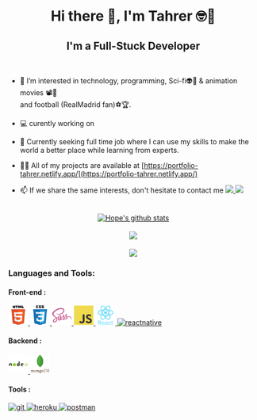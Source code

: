 <h1 align='center'> Hi there 👋, I'm Tahrer 🤓🤖</h1>
<h2 align='center'> I'm a Full-Stuck Developer </h2><br/>



- 👀 I’m interested in technology, programming, Sci-fi👽🤖 & animation movies 📽️🍿 <br/> 
      and football (RealMadrid fan)⚽🏆.<br/> 
- 💻  curently working on     
      
      
- 🌱 Currently seeking full time job where I can use my skills to make the world a better place  while learning from experts.<br/>

- 👨‍💻 All of my projects are available at [https://portfolio-tahrer.netlify.app/](https://portfolio-tahrer.netlify.app/)

- 📫 If we share the same interests, don't hesitate to contact me
    <a align='center' href="https://www.linkedin.com/in/tahrer-abu-diab-93927512b/">
        <img height="20px" src="https://cdn-icons-png.flaticon.com/512/174/174857.png" />
    </a> 
    <a href="mailto:tahrer_ad@outlook.com"> 
        <img height="20px" src="https://cdn-icons-png.flaticon.com/512/1932/1932975.png" />
    </a>
<br/><br/>
<p align='center'>
<a href="https://github.com/tahrer007/github-readme-stats">
  <img align="center" src="https://github-readme-stats.vercel.app/api?username=tahrer007&show_icons=true&include_all_commits=true&theme=dark" alt="Hope's github stats" />
</a>
<br/><br/>
<a href="https://github.com/tahrer007/github-readme-stats">
  <img align="center" src="https://github-readme-streak-stats.herokuapp.com/?user=tahrer007&theme=dark" />
</a>
<br/><br/>
<a href="https://github.com/tahrer007/github-readme-stats">
  <!-- Change the `github-readme-stats.anuraghazra1.vercel.app` to `github-readme-stats.vercel.app`  -->
  <img align="center" src="https://github-readme-stats.vercel.app/api/top-langs/?username=tahrer007&layout=compact&theme=dark" />
</a>
</p>



<h3 align="left">Languages and Tools:</h3>
<p align="left"> <h4>Front-end : </h4>
<a href="https://www.w3.org/html/" target="_blank" rel="noreferrer">
    <img
      src="https://raw.githubusercontent.com/devicons/devicon/master/icons/html5/html5-original-wordmark.svg"
      alt="html5"
      width="40"
      height="40"
    />
  </a>
<a href="https://www.w3schools.com/css/" target="_blank" rel="noreferrer">
  <img
    src="https://raw.githubusercontent.com/devicons/devicon/master/icons/css3/css3-original-wordmark.svg"
    alt="css3"
    width="40"
    height="40"
  />
</a>
<a href="https://sass-lang.com" target="_blank" rel="noreferrer"> <img src="https://raw.githubusercontent.com/devicons/devicon/master/icons/sass/sass-original.svg" alt="sass" width="40" height="40"/> </a>
<a href="https://developer.mozilla.org/en-US/docs/Web/JavaScript" target="_blank" rel="noreferrer">
      <img src="https://raw.githubusercontent.com/devicons/devicon/master/icons/javascript/javascript-original.svg" alt="javascript" width="40" height="40"/> </a>

<a href="https://reactjs.org/" target="_blank" rel="noreferrer">
    <img
      src="https://raw.githubusercontent.com/devicons/devicon/master/icons/react/react-original-wordmark.svg"
      alt="react"
      width="40"
      height="40"
    />
  </a>
  
<a href="https://reactnative.dev/" target="_blank" rel="noreferrer">
    <img
      src="https://reactnative.dev/img/header_logo.svg"
      alt="reactnative"
      width="40"
      height="40"
    />
  </a>





<h4>Backend : </h4>
<a href="https://nodejs.org" target="_blank" rel="noreferrer">
    <img
      src="https://raw.githubusercontent.com/devicons/devicon/master/icons/nodejs/nodejs-original-wordmark.svg"
      alt="nodejs"
      width="40"
      height="40"
    />
  </a>
  <a href="https://www.mongodb.com/" target="_blank" rel="noreferrer">
    <img
      src="https://raw.githubusercontent.com/devicons/devicon/master/icons/mongodb/mongodb-original-wordmark.svg"
      alt="mongodb"
      width="40"
      height="40"
    />
  </a>
  
  <h4>Tools : </h4>
  <a href="https://git-scm.com/" target="_blank" rel="noreferrer">
    <img
      src="https://www.vectorlogo.zone/logos/git-scm/git-scm-icon.svg"
      alt="git"
      width="40"
      height="40"
    />
  </a>
  <a href="https://heroku.com" target="_blank" rel="noreferrer">
    <img
      src="https://www.vectorlogo.zone/logos/heroku/heroku-icon.svg"
      alt="heroku"
      width="40"
      height="40"
    />
  </a>
  <a href="https://postman.com" target="_blank" rel="noreferrer">
    <img
      src="https://www.vectorlogo.zone/logos/getpostman/getpostman-icon.svg"
      alt="postman"
      width="40"
      height="40"
    />
  </a>

